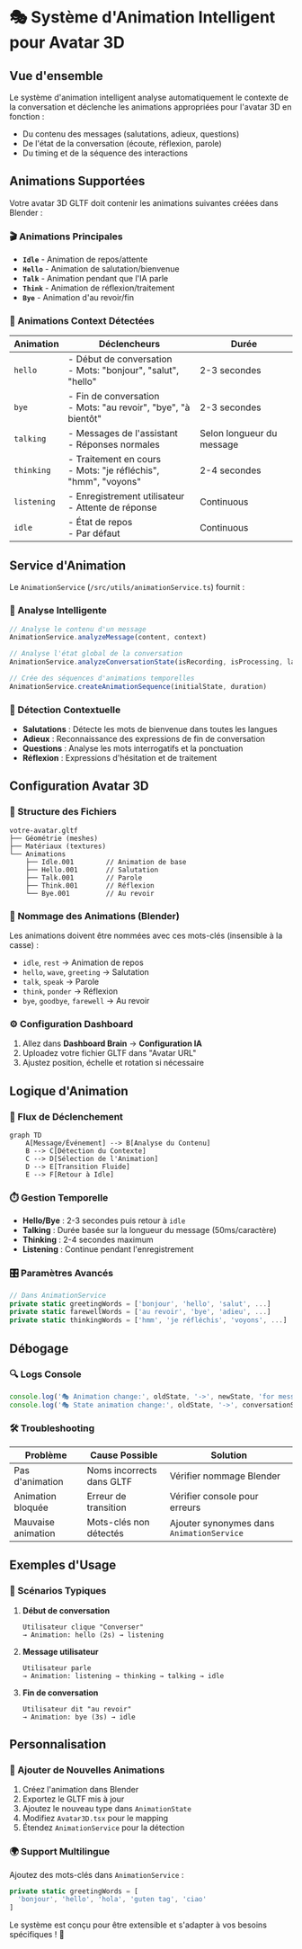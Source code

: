 # 🎭 Système d'Animation Intelligent pour Avatar 3D

## Vue d'ensemble

Le système d'animation intelligent analyse automatiquement le contexte de la conversation et déclenche les animations appropriées pour l'avatar 3D en fonction :
- Du contenu des messages (salutations, adieux, questions)
- De l'état de la conversation (écoute, réflexion, parole)
- Du timing et de la séquence des interactions

## Animations Supportées

Votre avatar 3D GLTF doit contenir les animations suivantes créées dans Blender :

### 🎬 Animations Principales
- **`Idle`** - Animation de repos/attente
- **`Hello`** - Animation de salutation/bienvenue
- **`Talk`** - Animation pendant que l'IA parle
- **`Think`** - Animation de réflexion/traitement
- **`Bye`** - Animation d'au revoir/fin

### 🎯 Animations Context Détectées

| Animation | Déclencheurs | Durée |
|-----------|-------------|-------|
| `hello` | - Début de conversation<br>- Mots: "bonjour", "salut", "hello" | 2-3 secondes |
| `bye` | - Fin de conversation<br>- Mots: "au revoir", "bye", "à bientôt" | 2-3 secondes |
| `talking` | - Messages de l'assistant<br>- Réponses normales | Selon longueur du message |
| `thinking` | - Traitement en cours<br>- Mots: "je réfléchis", "hmm", "voyons" | 2-4 secondes |
| `listening` | - Enregistrement utilisateur<br>- Attente de réponse | Continuous |
| `idle` | - État de repos<br>- Par défaut | Continuous |

## Service d'Animation

Le `AnimationService` (`/src/utils/animationService.ts`) fournit :

### 🧠 Analyse Intelligente
```typescript
// Analyse le contenu d'un message
AnimationService.analyzeMessage(content, context)

// Analyse l'état global de la conversation
AnimationService.analyzeConversationState(isRecording, isProcessing, lastMessage)

// Crée des séquences d'animations temporelles
AnimationService.createAnimationSequence(initialState, duration)
```

### 🎪 Détection Contextuelle
- **Salutations** : Détecte les mots de bienvenue dans toutes les langues
- **Adieux** : Reconnaissance des expressions de fin de conversation  
- **Questions** : Analyse les mots interrogatifs et la ponctuation
- **Réflexion** : Expressions d'hésitation et de traitement

## Configuration Avatar 3D

### 📁 Structure des Fichiers
```
votre-avatar.gltf
├── Géométrie (meshes)
├── Matériaux (textures)
└── Animations
    ├── Idle.001        // Animation de base
    ├── Hello.001       // Salutation
    ├── Talk.001        // Parole
    ├── Think.001       // Réflexion
    └── Bye.001         // Au revoir
```

### 🔧 Nommage des Animations (Blender)
Les animations doivent être nommées avec ces mots-clés (insensible à la casse) :
- `idle`, `rest` → Animation de repos
- `hello`, `wave`, `greeting` → Salutation
- `talk`, `speak` → Parole
- `think`, `ponder` → Réflexion
- `bye`, `goodbye`, `farewell` → Au revoir

### ⚙️ Configuration Dashboard
1. Allez dans **Dashboard Brain** → **Configuration IA**
2. Uploadez votre fichier GLTF dans "Avatar URL"
3. Ajustez position, échelle et rotation si nécessaire

## Logique d'Animation

### 🔄 Flux de Déclenchement
```mermaid
graph TD
    A[Message/Événement] --> B[Analyse du Contenu]
    B --> C[Détection du Contexte]
    C --> D[Sélection de l'Animation]
    D --> E[Transition Fluide]
    E --> F[Retour à Idle]
```

### ⏱️ Gestion Temporelle
- **Hello/Bye** : 2-3 secondes puis retour à `idle`
- **Talking** : Durée basée sur la longueur du message (50ms/caractère)
- **Thinking** : 2-4 secondes maximum
- **Listening** : Continue pendant l'enregistrement

### 🎛️ Paramètres Avancés
```typescript
// Dans AnimationService
private static greetingWords = ['bonjour', 'hello', 'salut', ...]
private static farewellWords = ['au revoir', 'bye', 'adieu', ...]
private static thinkingWords = ['hmm', 'je réfléchis', 'voyons', ...]
```

## Débogage

### 🔍 Logs Console
```javascript
console.log('🎭 Animation change:', oldState, '->', newState, 'for message:', content)
console.log('🎭 State animation change:', oldState, '->', conversationState)
```

### 🛠️ Troubleshooting

| Problème | Cause Possible | Solution |
|----------|---------------|----------|
| Pas d'animation | Noms incorrects dans GLTF | Vérifier nommage Blender |
| Animation bloquée | Erreur de transition | Vérifier console pour erreurs |
| Mauvaise animation | Mots-clés non détectés | Ajouter synonymes dans `AnimationService` |

## Exemples d'Usage

### 🎯 Scénarios Typiques

1. **Début de conversation**
   ```
   Utilisateur clique "Converser"
   → Animation: hello (2s) → listening
   ```

2. **Message utilisateur**
   ```
   Utilisateur parle
   → Animation: listening → thinking → talking → idle
   ```

3. **Fin de conversation**
   ```
   Utilisateur dit "au revoir"
   → Animation: bye (3s) → idle
   ```

## Personnalisation

### 🎨 Ajouter de Nouvelles Animations
1. Créez l'animation dans Blender
2. Exportez le GLTF mis à jour
3. Ajoutez le nouveau type dans `AnimationState`
4. Modifiez `Avatar3D.tsx` pour le mapping
5. Étendez `AnimationService` pour la détection

### 🌍 Support Multilingue
Ajoutez des mots-clés dans `AnimationService` :
```typescript
private static greetingWords = [
  'bonjour', 'hello', 'hola', 'guten tag', 'ciao'
]
```

Le système est conçu pour être extensible et s'adapter à vos besoins spécifiques ! 🚀